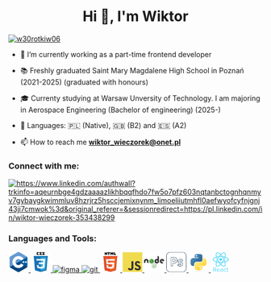 <h1 align="center">Hi 👋, I'm Wiktor</h1>
<p align="left"> <a href="https://github.com/ryo-ma/github-profile-trophy"><img src="https://github-profile-trophy.vercel.app/?username=w30rotkiw06" alt="w30rotkiw06" /></a> </p>

- 🔭 I’m currently working as a part-time frontend developer
- 📚 Freshly graduated Saint Mary Magdalene High School in Poznań (2021-2025) (graduated with honours)
- 🎓 Currenty studying at Warsaw Unversity of Technology. I am majoring in Aerospace Engineering (Bachelor of engineering) (2025-)
- 📢 Languages: 🇵🇱 (Native), 🇬🇧 (B2) and 🇪🇸 (A2)

- 📫 How to reach me **wiktor_wieczorek@onet.pl**

<h3 align="left">Connect with me:</h3>
<p align="left">
<a href="https://linkedin.com/in/https://www.linkedin.com/authwall?trkinfo=aqeurnbge4gdzaaaazlikhbqqfhdo7fw5o7pfz603nqtanbctognhqnmyv7gybaygkwimmluv8hzrjrz5hsccjemixnynm_limoeliiutmhfl0aefwyofcyfnjgnj43ji7cmwok%3d&original_referer=&sessionredirect=https://pl.linkedin.com/in/wiktor-wieczorek-353438299" target="blank"><img align="center" src="https://raw.githubusercontent.com/rahuldkjain/github-profile-readme-generator/master/src/images/icons/Social/linked-in-alt.svg" alt="https://www.linkedin.com/authwall?trkinfo=aqeurnbge4gdzaaaazlikhbqqfhdo7fw5o7pfz603nqtanbctognhqnmyv7gybaygkwimmluv8hzrjrz5hsccjemixnynm_limoeliiutmhfl0aefwyofcyfnjgnj43ji7cmwok%3d&original_referer=&sessionredirect=https://pl.linkedin.com/in/wiktor-wieczorek-353438299" height="30" width="40" /></a>
</p>

<h3 align="left">Languages and Tools:</h3>
<p align="left"> <a href="https://www.w3schools.com/cpp/" target="_blank" rel="noreferrer"> <img src="https://raw.githubusercontent.com/devicons/devicon/master/icons/cplusplus/cplusplus-original.svg" alt="cplusplus" width="40" height="40"/> </a> <a href="https://www.w3schools.com/css/" target="_blank" rel="noreferrer"> <img src="https://raw.githubusercontent.com/devicons/devicon/master/icons/css3/css3-original-wordmark.svg" alt="css3" width="40" height="40"/> </a> <a href="https://www.figma.com/" target="_blank" rel="noreferrer"> <img src="https://www.vectorlogo.zone/logos/figma/figma-icon.svg" alt="figma" width="40" height="40"/> </a> <a href="https://git-scm.com/" target="_blank" rel="noreferrer"> <img src="https://www.vectorlogo.zone/logos/git-scm/git-scm-icon.svg" alt="git" width="40" height="40"/> </a> <a href="https://www.w3.org/html/" target="_blank" rel="noreferrer"> <img src="https://raw.githubusercontent.com/devicons/devicon/master/icons/html5/html5-original-wordmark.svg" alt="html5" width="40" height="40"/> </a> <a href="https://developer.mozilla.org/en-US/docs/Web/JavaScript" target="_blank" rel="noreferrer"> <img src="https://raw.githubusercontent.com/devicons/devicon/master/icons/javascript/javascript-original.svg" alt="javascript" width="40" height="40"/> </a> <a href="https://nodejs.org" target="_blank" rel="noreferrer"> <img src="https://raw.githubusercontent.com/devicons/devicon/master/icons/nodejs/nodejs-original-wordmark.svg" alt="nodejs" width="40" height="40"/> </a> <a href="https://www.photoshop.com/en" target="_blank" rel="noreferrer"> <img src="https://raw.githubusercontent.com/devicons/devicon/master/icons/photoshop/photoshop-line.svg" alt="photoshop" width="40" height="40"/> </a> <a href="https://www.python.org" target="_blank" rel="noreferrer"> <img src="https://raw.githubusercontent.com/devicons/devicon/master/icons/python/python-original.svg" alt="python" width="40" height="40"/> </a> <a href="https://reactjs.org/" target="_blank" rel="noreferrer"> <img src="https://raw.githubusercontent.com/devicons/devicon/master/icons/react/react-original-wordmark.svg" alt="react" width="40" height="40"/> </a> </p>

